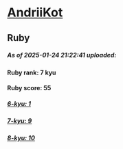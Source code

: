 # [AndriiKot](https://www.codewars.com/users/AndriiKot) 
## Ruby

##### As of 2025-01-24 21:22:41 uploaded:

#### Ruby rank: 7 kyu

#### Ruby score: 55

##### [6-kyu: 1](https://github.com/AndriiKot/Ruby__CodeWars/tree/main/kyu-6)

##### [7-kyu: 9](https://github.com/AndriiKot/Ruby__CodeWars/tree/main/kyu-7)

##### [8-kyu: 10](https://github.com/AndriiKot/Ruby__CodeWars/tree/main/kyu-8)

